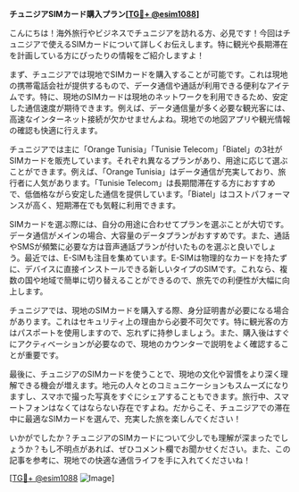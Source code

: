 **チュニジアSIMカード購入プラン[[TG💪+ @esim1088](https://t.me/s/esim1088)]**

こんにちは！海外旅行やビジネスでチュニジアを訪れる方、必見です！今回はチュニジアで使えるSIMカードについて詳しくお伝えします。特に観光や長期滞在を計画している方にぴったりの情報をご紹介しますよ！

まず、チュニジアでは現地でSIMカードを購入することが可能です。これは現地の携帯電話会社が提供するもので、データ通信や通話が利用できる便利なアイテムです。特に、現地のSIMカードは現地のネットワークを利用できるため、安定した通信速度が期待できます。例えば、データ通信量が多く必要な観光客には、高速なインターネット接続が欠かせませんよね。現地での地図アプリや観光情報の確認も快適に行えます。

チュニジアでは主に「Orange Tunisia」「Tunisie Telecom」「Biatel」の3社がSIMカードを販売しています。それぞれ異なるプランがあり、用途に応じて選ぶことができます。例えば、「Orange Tunisia」はデータ通信が充実しており、旅行者に人気があります。「Tunisie Telecom」は長期間滞在する方におすすめで、低価格ながら安定した通信を提供しています。「Biatel」はコストパフォーマンスが高く、短期滞在でも気軽に利用できます。

SIMカードを選ぶ際には、自分の用途に合わせてプランを選ぶことが大切です。データ通信がメインの場合、大容量のデータプランがおすすめです。また、通話やSMSが頻繁に必要な方は音声通話プランが付いたものを選ぶと良いでしょう。最近では、E-SIMも注目を集めています。E-SIMは物理的なカードを持たずに、デバイスに直接インストールできる新しいタイプのSIMです。これなら、複数の国や地域で簡単に切り替えることができるので、旅先での利便性が大幅に向上します。

チュニジアでは、現地のSIMカードを購入する際、身分証明書が必要になる場合があります。これはセキュリティ上の理由から必要不可欠です。特に観光客の方はパスポートを使用しますので、忘れずに持参しましょう。また、購入後はすぐにアクティベーションが必要なので、現地のカウンターで説明をよく確認することが重要です。

最後に、チュニジアのSIMカードを使うことで、現地の文化や習慣をより深く理解できる機会が増えます。地元の人々とのコミュニケーションもスムーズになりますし、スマホで撮った写真をすぐにシェアすることもできます。旅行中、スマートフォンはなくてはならない存在ですよね。だからこそ、チュニジアでの滞在中に最適なSIMカードを選んで、充実した旅を楽しんでください！

いかがでしたか？チュニジアのSIMカードについて少しでも理解が深まったでしょうか？もし不明点があれば、ぜひコメント欄でお聞かせください。また、この記事を参考に、現地での快適な通信ライフを手に入れてくださいね！

[[TG💪+ @esim1088](https://t.me/s/esim1088) ![Image](https://i.postimg.cc/Y0z9fWf4/image.png)]
